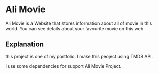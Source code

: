 # Ali Movie

Ali Movie is a Website that stores information about all of movie in this world. You can see details about your favourite movie on this web

## Explanation

this project is one of my portfolio. I make this peoject using TMDB API.

I use some dependencies for support Ali Movie Project.
